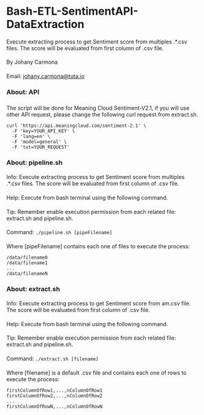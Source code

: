 # Bash-ETL-SentimentAPI-DataExtraction
####
Execute extracting process to get Sentiment score from multiples .*.csv files. The score will be evaluated from first column of .csv file.
####
By Johany Carmona
####
Email: johany.carmona@tuta.io

### About: API
###
The script will be done for Meaning Cloud Sentiment-V2.1, if you will use other API request, please change the following curl request from extract.sh.
```
curl 'https://api.meaningcloud.com/sentiment-2.1' \
  -F 'key=YOUR_API_KEY' \
  -F 'lang=en' \
  -F 'model=general' \
  -F 'txt=YOUR_REQUEST'
```

### About: pipeline.sh
####
Info: Execute extracting process to get Sentiment score from multiples .*.csv files. The score will be evaluated from first column of .csv file.
####
Help: Execute from bash terminal using the following command.
####
Tip: Remember enable execution permission from each related file: extract.sh and pipeline.sh.
####
Command: `./pipeline.sh [pipeFilename]`
####
Where [pipeFilename] contains each one of files to execute the process:
```
/data/filename0
/data/filename1
...
/data/filenameN
```
### About: extract.sh
####
Info: Execute extracting process to get Sentiment score from am.csv file. The score will be evaluated from first column of .csv file.
####
Help: Execute from bash terminal using the following command.
####
Tip: Remember enable execution permission from each related file: extract.sh and pipeline.sh.
####
Command: `./extract.sh [filename]`
####
Where [filename] is a default .csv file and contains each one of rows to execute the process:
```
firstColumnOfRow1,...,nColumnOfRow1
firstColumnOfRow2,...,nColumnOfRow2
...
firstColumnOfRowN,...,nColumnOfRowN
```
